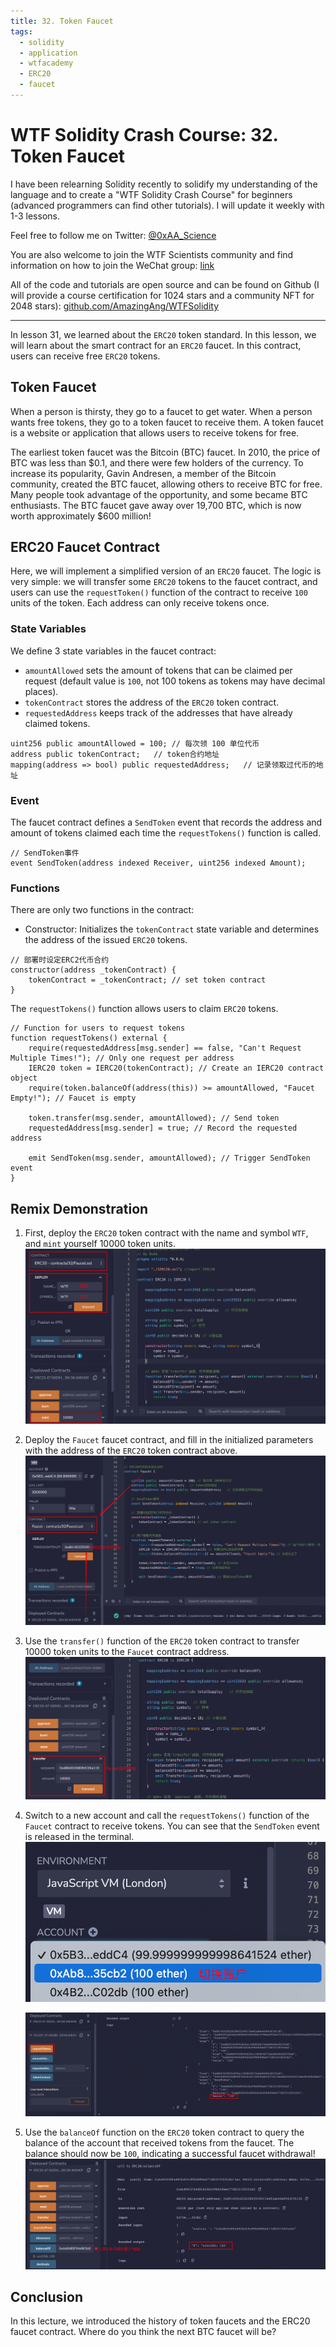 ```yaml
---
title: 32. Token Faucet
tags:
  - solidity
  - application
  - wtfacademy
  - ERC20
  - faucet
---
```


# WTF Solidity Crash Course: 32. Token Faucet

I have been relearning Solidity recently to solidify my understanding of the language and to create a "WTF Solidity Crash Course" for beginners (advanced programmers can find other tutorials). I will update it weekly with 1-3 lessons.

Feel free to follow me on Twitter: [@0xAA_Science](https://twitter.com/0xAA_Science)

You are also welcome to join the WTF Scientists community and find information on how to join the WeChat group: [link](https://discord.gg/5akcruXrsk)

All of the code and tutorials are open source and can be found on Github (I will provide a course certification for 1024 stars and a community NFT for 2048 stars): [github.com/AmazingAng/WTFSolidity](https://github.com/AmazingAng/WTFSolidity)

-----

In lesson 31, we learned about the `ERC20` token standard. In this lesson, we will learn about the smart contract for an `ERC20` faucet. In this contract, users can receive free `ERC20` tokens.

## Token Faucet

When a person is thirsty, they go to a faucet to get water. When a person wants free tokens, they go to a token faucet to receive them. A token faucet is a website or application that allows users to receive tokens for free.

The earliest token faucet was the Bitcoin (BTC) faucet. In 2010, the price of BTC was less than \$0.1, and there were few holders of the currency. To increase its popularity, Gavin Andresen, a member of the Bitcoin community, created the BTC faucet, allowing others to receive BTC for free. Many people took advantage of the opportunity, and some became BTC enthusiasts. The BTC faucet gave away over 19,700 BTC, which is now worth approximately \$600 million!

## ERC20 Faucet Contract

Here, we will implement a simplified version of an `ERC20` faucet. The logic is very simple: we will transfer some `ERC20` tokens to the faucet contract, and users can use the `requestToken()` function of the contract to receive `100` units of the token. Each address can only receive tokens once.

### State Variables

We define 3 state variables in the faucet contract:

- `amountAllowed` sets the amount of tokens that can be claimed per request (default value is `100`, not 100 tokens as tokens may have decimal places).
- `tokenContract` stores the address of the `ERC20` token contract.
- `requestedAddress` keeps track of the addresses that have already claimed tokens.

```solidity
uint256 public amountAllowed = 100; // 每次领 100 单位代币
address public tokenContract;   // token合约地址
mapping(address => bool) public requestedAddress;   // 记录领取过代币的地址
```

### Event

The faucet contract defines a `SendToken` event that records the address and amount of tokens claimed each time the `requestTokens()` function is called.

```solidity
// SendToken事件    
event SendToken(address indexed Receiver, uint256 indexed Amount); 
```

### Functions

There are only two functions in the contract:

- Constructor: Initializes the `tokenContract` state variable and determines the address of the issued `ERC20` tokens.

```solidity
// 部署时设定ERC2代币合约
constructor(address _tokenContract) {
	tokenContract = _tokenContract; // set token contract
}
```

The `requestTokens()` function allows users to claim `ERC20` tokens.

```solidity
// Function for users to request tokens
function requestTokens() external {
    require(requestedAddress[msg.sender] == false, "Can't Request Multiple Times!"); // Only one request per address
    IERC20 token = IERC20(tokenContract); // Create an IERC20 contract object
    require(token.balanceOf(address(this)) >= amountAllowed, "Faucet Empty!"); // Faucet is empty

    token.transfer(msg.sender, amountAllowed); // Send token
    requestedAddress[msg.sender] = true; // Record the requested address
    
    emit SendToken(msg.sender, amountAllowed); // Trigger SendToken event
}
```

## Remix Demonstration

1. First, deploy the `ERC20` token contract with the name and symbol `WTF`, and `mint` yourself 10000 token units.
    ![Deploy `ERC20`](./img/32-1.png)

2. Deploy the `Faucet` faucet contract, and fill in the initialized parameters with the address of the `ERC20` token contract above.
    ![Deploy `Faucet` faucet contract](./img/32-2.png)

3. Use the `transfer()` function of the `ERC20` token contract to transfer 10000 token units to the `Faucet` contract address.
    ![Transfer](./img/32-3.png)

4. Switch to a new account and call the `requestTokens()` function of the `Faucet` contract to receive tokens. You can see that the `SendToken` event is released in the terminal.
    ![Switch account](./img/32-4.png)
    
    ![requestToken](./img/32-5.png)

5. Use the `balanceOf` function on the `ERC20` token contract to query the balance of the account that received tokens from the faucet. The balance should now be `100`, indicating a successful faucet withdrawal!
    ![Withdrawal success](./img/32-6.png)

## Conclusion

In this lecture, we introduced the history of token faucets and the ERC20 faucet contract. Where do you think the next BTC faucet will be?